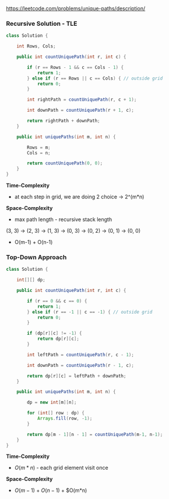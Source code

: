 https://leetcode.com/problems/unique-paths/description/

### Recursive Solution - TLE

```java
class Solution {

    int Rows, Cols;

    public int countUniquePath(int r, int c) {

        if (r == Rows - 1 && c == Cols - 1) {
            return 1;
        } else if (r == Rows || c == Cols) { // outside grid
            return 0;
        }

        int rightPath = countUniquePath(r, c + 1);

        int downPath = countUniquePath(r + 1, c);

        return rightPath + downPath;
    }

    public int uniquePaths(int m, int n) {

        Rows = m;
        Cols = n;

        return countUniquePath(0, 0);
    }
}
```

**Time-Complexity**

* at each step in grid, we are doing 2 choice &rarr; 2^(m*n)

**Space-Complexity**

* max path length - recursive stack length

(3, 3) &rarr; (2, 3) &rarr; (1, 3) &rarr; (0, 3) &rarr; (0, 2) &rarr; (0, 1) &rarr; (0, 0)

* O(m-1) + O(n-1)


### Top-Down Approach

```java
class Solution {

    int[][] dp;

    public int countUniquePath(int r, int c) {

        if (r == 0 && c == 0) {
            return 1;
        } else if (r == -1 || c == -1) { // outside grid
            return 0;
        }

        if (dp[r][c] != -1) {
            return dp[r][c];
        }

        int leftPath = countUniquePath(r, c - 1);

        int downPath = countUniquePath(r - 1, c);

        return dp[r][c] = leftPath + downPath;
    }

    public int uniquePaths(int m, int n) {

        dp = new int[m][n];

        for (int[] row : dp) {
            Arrays.fill(row, -1);
        }

        return dp[m - 1][n - 1] = countUniquePath(m-1, n-1);
    }
}
```

**Time-Complexity**

* $O(m*n)$ - each grid element visit once

**Space-Complexity**

* $O(m-1)$ + $O(n-1)$ + $O(m*n)
